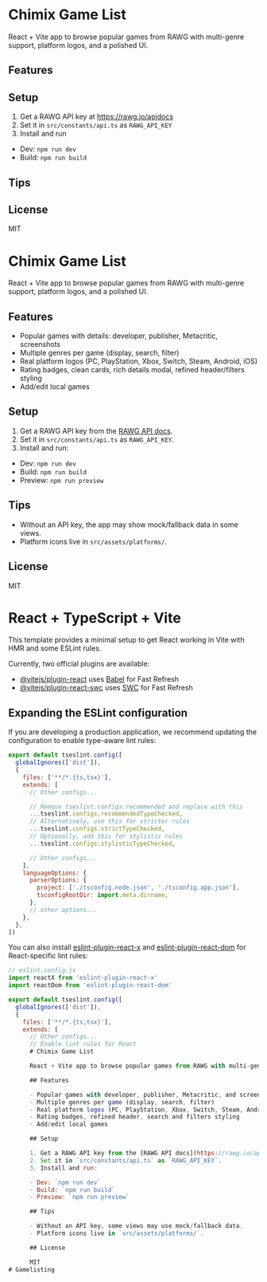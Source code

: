 # Chimix Game List

React + Vite app to browse popular games from RAWG with multi-genre support, platform logos, and a polished UI.
## Features
## Setup
1) Get a RAWG API key at https://rawg.io/apidocs
2) Set it in `src/constants/api.ts` as `RAWG_API_KEY`
3) Install and run
  - Dev: `npm run dev`
  - Build: `npm run build`
## Tips
## License
MIT
# Chimix Game List

React + Vite app to browse popular games from RAWG with multi-genre support, platform logos, and a polished UI.

## Features

- Popular games with details: developer, publisher, Metacritic, screenshots
- Multiple genres per game (display, search, filter)
- Real platform logos (PC, PlayStation, Xbox, Switch, Steam, Android, iOS)
- Rating badges, clean cards, rich details modal, refined header/filters styling
- Add/edit local games

## Setup

1. Get a RAWG API key from the [RAWG API docs](https://rawg.io/apidocs).
2. Set it in `src/constants/api.ts` as `RAWG_API_KEY`.
3. Install and run:
  - Dev: `npm run dev`
  - Build: `npm run build`
  - Preview: `npm run preview`

## Tips

- Without an API key, the app may show mock/fallback data in some views.
- Platform icons live in `src/assets/platforms/`.

## License

MIT
# React + TypeScript + Vite

This template provides a minimal setup to get React working in Vite with HMR and some ESLint rules.

Currently, two official plugins are available:

- [@vitejs/plugin-react](https://github.com/vitejs/vite-plugin-react/blob/main/packages/plugin-react) uses [Babel](https://babeljs.io/) for Fast Refresh
- [@vitejs/plugin-react-swc](https://github.com/vitejs/vite-plugin-react/blob/main/packages/plugin-react-swc) uses [SWC](https://swc.rs/) for Fast Refresh

## Expanding the ESLint configuration

If you are developing a production application, we recommend updating the configuration to enable type-aware lint rules:

```js
export default tseslint.config([
  globalIgnores(['dist']),
  {
    files: ['**/*.{ts,tsx}'],
    extends: [
      // Other configs...

      // Remove tseslint.configs.recommended and replace with this
      ...tseslint.configs.recommendedTypeChecked,
      // Alternatively, use this for stricter rules
      ...tseslint.configs.strictTypeChecked,
      // Optionally, add this for stylistic rules
      ...tseslint.configs.stylisticTypeChecked,

      // Other configs...
    ],
    languageOptions: {
      parserOptions: {
        project: ['./tsconfig.node.json', './tsconfig.app.json'],
        tsconfigRootDir: import.meta.dirname,
      },
      // other options...
    },
  },
])
```

You can also install [eslint-plugin-react-x](https://github.com/Rel1cx/eslint-react/tree/main/packages/plugins/eslint-plugin-react-x) and [eslint-plugin-react-dom](https://github.com/Rel1cx/eslint-react/tree/main/packages/plugins/eslint-plugin-react-dom) for React-specific lint rules:

```js
// eslint.config.js
import reactX from 'eslint-plugin-react-x'
import reactDom from 'eslint-plugin-react-dom'

export default tseslint.config([
  globalIgnores(['dist']),
  {
    files: ['**/*.{ts,tsx}'],
    extends: [
      // Other configs...
      // Enable lint rules for React
      # Chimix Game List

      React + Vite app to browse popular games from RAWG with multi-genre support, platform logos, and a polished UI.

      ## Features

      - Popular games with developer, publisher, Metacritic, and screenshots
      - Multiple genres per game (display, search, filter)
      - Real platform logos (PC, PlayStation, Xbox, Switch, Steam, Android, iOS)
      - Rating badges, refined header, search and filters styling
      - Add/edit local games

      ## Setup

      1. Get a RAWG API key from the [RAWG API docs](https://rawg.io/apidocs).
      2. Set it in `src/constants/api.ts` as `RAWG_API_KEY`.
      3. Install and run:

      - Dev: `npm run dev`
      - Build: `npm run build`
      - Preview: `npm run preview`

      ## Tips

      - Without an API key, some views may use mock/fallback data.
      - Platform icons live in `src/assets/platforms/`.

      ## License

      MIT
#   G a m e l i s t i n g  
 